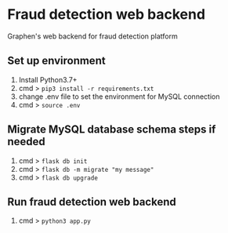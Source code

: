 # Fraud detection web backend

Graphen's web backend for fraud detection platform

## Set up environment

1.  Install Python3.7+
2.  cmd > `pip3 install -r requirements.txt`
3.  change .env file to set the environment for MySQL connection
4.  cmd > `source .env`

## Migrate MySQL database schema steps if needed

1.  cmd > `flask db init`
2.  cmd > `flask db -m migrate "my message"`
3.  cmd > `flask db upgrade`

## Run fraud detection web backend

1.  cmd > `python3 app.py`